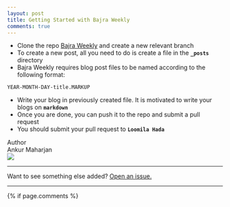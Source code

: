 ```yaml
---
layout: post
title: Getting Started with Bajra Weekly
comments: true
---
```



- Clone the repo <a href="https://github.com/bajratech/bajratech.github.io.git" target="_blank">Bajra Weekly</a> and create a new relevant branch
- To create a new post, all you need to do is create a file in the **`_posts`** directory
- Bajra Weekly requires blog post files to be named according to the following format:
```
YEAR-MONTH-DAY-title.MARKUP
```
- Write your blog in previously created file. It is motivated to write your blogs on **`markdown`**
- Once you are done, you can push it to the repo and submit a pull request
- You should submit your pull request to **`Loomila Hada`**	

<div class="author">
  <div>
  <span class="title">Author</span><br/>
  <span class="name">Ankur Maharjan</span>

  </div>
  <div>
  <img src="{{site.baseurl}}/public/images/author/ankur.jpg">
</div>

</div>

<div class="clear"></div>

-----

Want to see something else added? <a href="https://github.com/poole/poole/issues/new">Open an issue.</a>


-----
{% if page.comments %}
<div id="disqus_thread"></div>
<script>

/**
 *  RECOMMENDED CONFIGURATION VARIABLES: EDIT AND UNCOMMENT THE SECTION BELOW TO INSERT DYNAMIC VALUES FROM YOUR PLATFORM OR CMS.
 *  LEARN WHY DEFINING THESE VARIABLES IS IMPORTANT: https://disqus.com/admin/universalcode/#configuration-variables */
/*
var disqus_config = function () {
    this.page.url = PAGE_URL;  // Replace PAGE_URL with your page's canonical URL variable
    this.page.identifier = PAGE_IDENTIFIER; // Replace PAGE_IDENTIFIER with your page's unique identifier variable
};
*/
(function() { // DON'T EDIT BELOW THIS LINE
    var d = document, s = d.createElement('script');
    s.src = '//bajratechnologies.disqus.com/embed.js';
    s.setAttribute('data-timestamp', +new Date());
    (d.head || d.body).appendChild(s);
})();
{% endif %}

